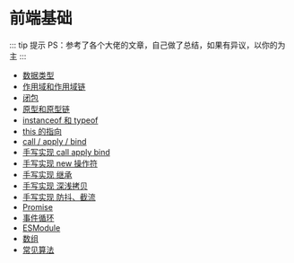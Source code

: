 # 前端基础

::: tip 提示
PS：参考了各个大佬的文章，自己做了总结，如果有异议，以你的为主
:::

- [数据类型](js/数据类型.md)
- [作用域和作用域链](js/作用域和作用域链.md)
- [闭包](js/闭包.md)
- [原型和原型链](js/原型和原型链.md)
- [instanceof 和 typeof](js/instanceof.md)
- [this 的指向](js/this的指向.md)
- [call / apply / bind](js/call-apply-bind.md)
- [手写实现 call apply bind](js/模拟实现call-apply-bind.md)
- [手写实现 new 操作符](js/new操作符.md)
- [手写实现 继承](js/继承.md)
- [手写实现 深浅拷贝](js/深浅拷贝.md)
- [手写实现 防抖、截流](js/防抖和节流.md)
- [Promise](js/Promise.md)
- [事件循环](./js/事件循环.md)
- [ESModule](./js/ESModule.md)
- [数组](./js/数组.md)
- [常见算法](./js/算法.md)

